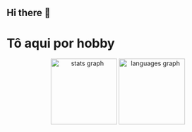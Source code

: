 ## Hi there 👋

<h1>Tô aqui por hobby</h1>

<div align="center">
  <img src="https://github-readme-stats.vercel.app/api?username=sooriuna&hide_title=false&hide_rank=false&show_icons=true&include_all_commits=true&count_private=true&disable_animations=false&theme=chartreuse-dark&locale=en&hide_border=false" height="150" alt="stats graph" />
  <img src="https://github-readme-stats.vercel.app/api/top-langs?username=sooriuna&locale=en&hide_title=false&layout=compact&card_width=300&langs_count=4&theme=chartreuse-dark&hide_border=false" height="150" alt="languages graph"  />
</div>
